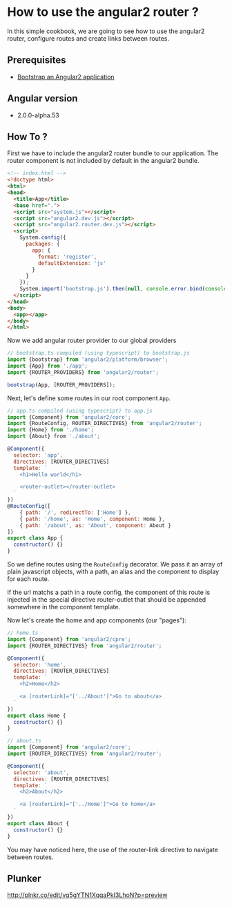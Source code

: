 # How to use the angular2 router ?

In this simple cookbook, we are going to see how to use the angular2 router,
configure routes and create links between routes.

## Prerequisites

 * [Bootstrap an Angular2 application](bootstrap.md)

## Angular version

- 2.0.0-alpha.53

## How To ?

First we have to include the angular2 router bundle to our application.
The router component is not included by default in the angular2 bundle.

```html
<!-- index.html -->
<!doctype html>
<html>
<head>
  <title>App</title>
  <base href=".">
  <script src="system.js"></script>
  <script src="angular2.dev.js"></script>
  <script src="angular2.router.dev.js"></script>
  <script>
    System.config({
      packages: {
        app: {
          format: 'register',
          defaultExtension: 'js'
        }
      }
    });
    System.import('bootstrap.js').then(null, console.error.bind(console));
  </script>
</head>
<body>
  <app></app>
</body>
</html>
```

Now we add angular router provider to our global providers

```javascript
// bootstrap.ts compiled (using typescript) to bootstrap.js
import {bootstrap} from 'angular2/platform/browser';
import {App} from './app';
import {ROUTER_PROVIDERS} from 'angular2/router';

bootstrap(App, [ROUTER_PROVIDERS]);
```

Next, let's define some routes in our root component `App`.

```javascript
// app.ts compiled (using typescript) to app.js
import {Component} from 'angular2/core';
import {RouteConfig, ROUTER_DIRECTIVES} from 'angular2/router';
import {Home} from './home';
import {About} from './about';

@Component({
  selector: 'app',
  directives: [ROUTER_DIRECTIVES]
  template: `
    <h1>Hello world</h1>

    <router-outlet></router-outlet>
  `
})
@RouteConfig([
    { path: '/', redirectTo: ['Home'] },
    { path: '/home', as: 'Home', component: Home },
    { path: '/about', as: 'About', component: About }
])
export class App {
  constructor() {}
}
```

So we define routes using the `RouteConfig` decorator.
We pass it an array of plain javascript objects, with a path,
an alias and the component to display for each route.

If the url matchs a path in a route config, the component of this route is injected
in the special directive router-outlet that should be appended
somewhere in the component template.

Now let's create the home and app components (our "pages"):

```javascript
// home.ts
import {Component} from 'angular2/cpre';
import {ROUTER_DIRECTIVES} from 'angular2/router';

@Component({
  selector: 'home',
  directives: [ROUTER_DIRECTIVES]
  template: `
    <h2>Home</h2>

    <a [routerLink]="['../About']">Go to about</a>
  `
})
export class Home {
  constructor() {}
}
```

```javascript
// about.ts
import {Component} from 'angular2/core';
import {ROUTER_DIRECTIVES} from 'angular2/router';

@Component({
  selector: 'about',
  directives: [ROUTER_DIRECTIVES]
  template: `
    <h2>About</h2>

    <a [routerLink]="['../Home']">Go to home</a>
  `
})
export class About {
  constructor() {}
}
```

You may have noticed here, the use of the router-link directive
to navigate between routes.

## Plunker

http://plnkr.co/edit/vq5gYTN1XqqaPkI3LhoN?p=preview
